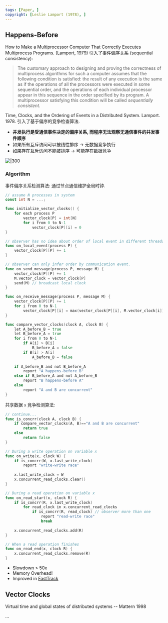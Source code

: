 ```yaml
---
tags: [Paper, ]
copyright: [Leslie Lamport (1978), ]
---
```


## Happens-Before

How to Make a Multiprocessor Computer That Correctly Executes Multiprocess Programs. (Lamport, 1979) 引入了事件偏序关系 (sequential consistency):

> The customary approach to designing and proving the correctness of multiprocess algorithms for such a computer assumes that the following condition is satisfied: the result of any execution is the same as if the operations of all the processors were executed in some sequential order, and the operations of each individual processor appear in this sequence in the order specified by its program. A multiprocessor satisfying this condition will be called _sequentially consistent_.

Time, Clocks, and the Ordering of Events in a Distributed System. Lamport. 1978. 引入了基于偏序的竞争检查算法.

- **并发执行是受通信事件决定的偏序关系, 而程序无法观察无通信事件的并发事件顺序**
- 如果所有互斥访问可以被线性排序 -> 无数据竞争执行
- 如果存在互斥访问不能被排序 -> 可能存在数据竞争

![|300](../../../attach/Pasted%20image%2020240407153656.avif)

### Algorithm

事件偏序关系检测算法: 通过节点通信维护全局时钟.
```go
// assume N processes in system
const int N = ...;

func initialize_vector_clocks() {
    for each process P
        vector_clock[P] = int[N]
        for i from 0 to N-1
            vector_clock[P][i] = 0
}

// observer has no idea about order of local event in different threads.
func on_local_event(process P) {
    vector_clock[P][P] += 1
}

// observer can only infer order by communication event.
func on_send_message(process P, message M) {
    vector_clock[P][P] += 1
    M.vector_clock = vector_clock[P]
    send(M) // broadcast local clock
}

func on_receive_message(process P, message M) {
    vector_clock[P][P] += 1
    for i from 0 to N-1
        vector_clock[P][i] = max(vector_clock[P][i], M.vector_clock[i])
}

func compare_vector_clocks(clock A, clock B) {
    let A_before_B = true
    let B_before_A = true
    for i from 0 to N-1
        if A[i] > B[i]
            B_before_A = false
        if B[i] > A[i]
            A_before_B = false
    
    if A_before_B and not B_before_A
        report "A happens-before B"
    else if B_before_A and not A_before_B
        report "B happens-before A"
    else
        report "A and B are concurrent"
}
```

共享数据 `x` 竞争检测算法:
```go
// continue...
func is_concrr(clock A, clock B) {
	if compare_vector_clocks(A, B)=="A and B are concurrent"
		return true
	else
		return false
}

// During a write operation on variable x
func on_write(x, clock W) {
    if is_concrr(W, x.last_write_clock)
        report "write-write race"
        
    x.last_write_clock = W
    x.concurrent_read_clocks.clear()
}

// During a read operation on variable x
func on_read_start(x, clock R) {
    if is_concrr(R, x.last_write_clock)
        for read_clock in x.concurrent_read_clocks
            if is_concrr(R, read_clock) // observer more than one
                report "read-write race"
                break
                
    x.concurrent_read_clocks.add(R)
}

// When a read operation finishes
func on_read_end(x, clock R) {
    x.concurrent_read_clocks.remove(R)
}
```

- Slowdown > 50x
- Memory Overhead!
- Improved in [FastTrack](FastTrack.md)

## Vector Clocks

 Virtual time and global states of distributed systems -- Mattern 1998

...
